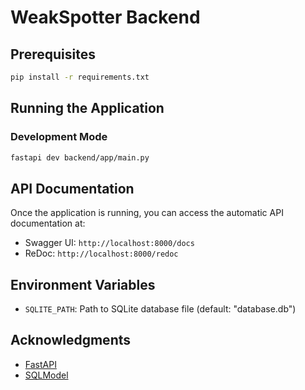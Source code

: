 # WeakSpotter Backend

## Prerequisites

```bash
pip install -r requirements.txt
```

## Running the Application

### Development Mode
```bash
fastapi dev backend/app/main.py
```

## API Documentation

Once the application is running, you can access the automatic API documentation at:

- Swagger UI: `http://localhost:8000/docs`
- ReDoc: `http://localhost:8000/redoc`

## Environment Variables

- `SQLITE_PATH`: Path to SQLite database file (default: "database.db")

## Acknowledgments

- [FastAPI](https://fastapi.tiangolo.com/)
- [SQLModel](https://sqlmodel.tiangolo.com/)
